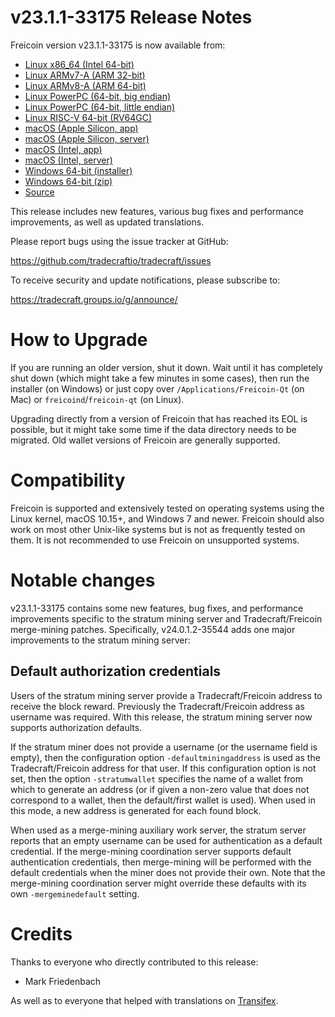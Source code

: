 v23.1.1-33175 Release Notes
===========================

Freicoin version v23.1.1-33175 is now available from:

  * [Linux x86_64 (Intel 64-bit)](https://s3.amazonaws.com/in.freico.stable/freicoin-v23.1.1-33175-x86_64-linux-gnu.tar.gz)
  * [Linux ARMv7-A (ARM 32-bit)](https://s3.amazonaws.com/in.freico.stable/freicoin-v23.1.1-33175-arm-linux-gnueabihf.tar.gz)
  * [Linux ARMv8-A (ARM 64-bit)](https://s3.amazonaws.com/in.freico.stable/freicoin-v23.1.1-33175-aarch64-linux-gnu.tar.gz)
  * [Linux PowerPC (64-bit, big endian)](https://s3.amazonaws.com/in.freico.stable/freicoin-v23.1.1-33175-powerpc64-linux-gnu.tar.gz)
  * [Linux PowerPC (64-bit, little endian)](https://s3.amazonaws.com/in.freico.stable/freicoin-v23.1.1-33175-powerpc64le-linux-gnu.tar.gz)
  * [Linux RISC-V 64-bit (RV64GC)](https://s3.amazonaws.com/in.freico.stable/freicoin-v23.1.1-33175-riscv64-linux-gnu.tar.gz)
  * [macOS (Apple Silicon, app)](https://s3.amazonaws.com/in.freico.stable/freicoin-v23.1.1-33175-arm64-apple-darwin.dmg)
  * [macOS (Apple Silicon, server)](https://s3.amazonaws.com/in.freico.stable/freicoin-v23.1.1-33175-arm64-apple-darwin.tar.gz)
  * [macOS (Intel, app)](https://s3.amazonaws.com/in.freico.stable/freicoin-v23.1.1-33175-x86_64-apple-darwin.dmg)
  * [macOS (Intel, server)](https://s3.amazonaws.com/in.freico.stable/freicoin-v23.1.1-33175-x86_64-apple-darwin.tar.gz)
  * [Windows 64-bit (installer)](https://s3.amazonaws.com/in.freico.stable/freicoin-v23.1.1-33175-win64-setup.exe)
  * [Windows 64-bit (zip)](https://s3.amazonaws.com/in.freico.stable/freicoin-v23.1.1-33175-win64.zip)
  * [Source](https://github.com/tradecraftio/tradecraft/archive/v23.1.1-33175.zip)

This release includes new features, various bug fixes and performance
improvements, as well as updated translations.

Please report bugs using the issue tracker at GitHub:

  <https://github.com/tradecraftio/tradecraft/issues>

To receive security and update notifications, please subscribe to:

  <https://tradecraft.groups.io/g/announce/>

How to Upgrade
==============

If you are running an older version, shut it down.  Wait until it has
completely shut down (which might take a few minutes in some cases), then run
the installer (on Windows) or just copy over `/Applications/Freicoin-Qt` (on
Mac) or `freicoind`/`freicoin-qt` (on Linux).

Upgrading directly from a version of Freicoin that has reached its EOL is
possible, but it might take some time if the data directory needs to be
migrated.  Old wallet versions of Freicoin are generally supported.

Compatibility
=============

Freicoin is supported and extensively tested on operating systems using the
Linux kernel, macOS 10.15+, and Windows 7 and newer.  Freicoin should also
work on most other Unix-like systems but is not as frequently tested on them.
It is not recommended to use Freicoin on unsupported systems.

Notable changes
===============

v23.1.1-33175 contains some new features, bug fixes, and performance
improvements specific to the stratum mining server and Tradecraft/Freicoin
merge-mining patches.  Specifically, v24.0.1.2-35544 adds one major
improvements to the stratum mining server:

Default authorization credentials
---------------------------------

Users of the stratum mining server provide a Tradecraft/Freicoin address to
receive the block reward. Previously the Tradecraft/Freicoin address as
username was required.  With this release, the stratum mining server now
supports authorization defaults.

If the stratum miner does not provide a username (or the username field is
empty), then the configuration option `-defaultminingaddress` is used as the
Tradecraft/Freicoin address for that user.  If this configuration option is
not set, then the option `-stratumwallet` specifies the name of a wallet from
which to generate an address (or if given a non-zero value that does not
correspond to a wallet, then the default/first wallet is used).  When used in
this mode, a new address is generated for each found block.

When used as a merge-mining auxiliary work server, the stratum server reports
that an empty username can be used for authentication as a default credential.
If the merge-mining coordination server supports default authentication
credentials, then merge-mining will be performed with the default credentials
when the miner does not provide their own.  Note that the merge-mining
coordination server might override these defaults with its own
`-mergeminedefault` setting.

Credits
=======

Thanks to everyone who directly contributed to this release:

- Mark Friedenbach

As well as to everyone that helped with translations on
[Transifex](https://www.transifex.com/tradecraft/freicoin-1/).
